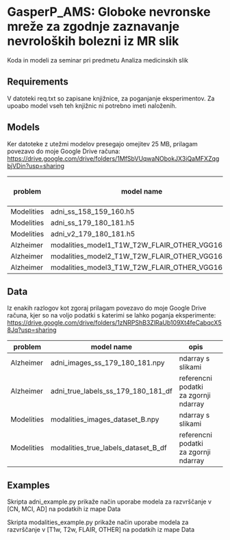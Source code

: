 # GasperP_AMS: Globoke nevronske mreže za zgodnje zaznavanje nevroloških bolezni iz MR slik
Koda in modeli za seminar pri predmetu Analiza medicinskih slik

## Requirements
V datoteki req.txt so zapisane knjižnice, za poganjanje eksperimentov. Za upoabo model vseh teh knjižnic ni potrebno imeti naloženih. 
## Models
Ker datoteke z utežmi modelov presegajo omejitev 25 MB, prilagam povezavo do moje Google Drive računa: https://drive.google.com/drive/folders/1MfSbVUqwaNObokJX3iQaMFXZqgbjVDin?usp=sharing

| problem    | model name                                     | accuracy on test set |   |
|------------|------------------------------------------------|----------------------|---|
| Modelities | adni_ss_158_159_160.h5                         |                      |   |
| Modelities | adni_ss_179_180_181.h5                         |                      |   |
| Modelities | adni_v2_179_180_181.h5                         |                      |   |
| Alzheimer  | modalities_model1_T1W_T2W_FLAIR_OTHER_VGG16.h5 |                      |   |
| Alzheimer  | modalities_model2_T1W_T2W_FLAIR_OTHER_VGG16.h5 |                      |   |
| Alzheimer  | modalities_model3_T1W_T2W_FLAIR_OTHER_VGG16.h5 |                      |   |

## Data
Iz enakih razlogov kot zgoraj prilagam povezavo do moje Google Drive računa, kjer so na voljo podatki s katerimi se lahko poganja eksperimente: https://drive.google.com/drive/folders/1zNRPShB3ZlRaUb109Xt4feCabqcX58Jq?usp=sharing

| problem    | model name                                     | opis                                     |   |
|------------|------------------------------------------------|------------------------------------------|---|
| Alzheimer  | adni_images_ss_179_180_181.npy                 |  ndarray s slikami                       |   |
| Alzheimer  | adni_true_labels_ss_179_180_181_df             |  referencni podatki za zgornji ndarray   |   |
| Modelities | modalities_images_dataset_B.npy                |  ndarray s slikami                       |   |
| Modelities | modalities_true_labels_dataset_B_df            |  referencni podatki za zgornji ndarray   |   |

## Examples
Skripta adni_example.py prikaže način uporabe modela za razvrščanje v [CN, MCI, AD] na podatkih iz mape Data

Skripta modalities_example.py prikaže način uporabe modela za razvrščanje v [T1w, T2w, FLAIR, OTHER] na podatkih iz mape Data
